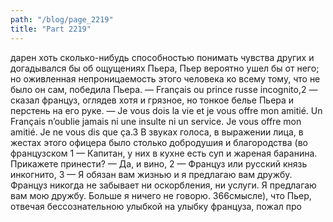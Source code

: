 ```yaml
---
path: "/blog/page_2219"
title: "Part 2219"
---
```


дарен хоть сколько-нибудь способностью понимать чувства других и догадывался бы об ощущениях Пьера, Пьер вероятно ушел бы от него; но оживленная непроницаемость этого человека ко всему тому, что не было он сам, победила Пьера.
— Français ou prince russe incognito,2 — сказал француз, оглядев хотя и грязное, но тонкое белье Пьера и перстень на его руке. — Je vous dois la vie et je vous offre mon amitié. Un Français n’oublie jamais ni une insulte ni un service. Je vous offre mon amitié. Je ne vous dis que ça.3
В звуках голоса, в выражении лица, в жестах этого офицера было столько добродушия и благородства (во французском 1 — Капитан, у них в кухне есть суп и жареная баранина. Прикажете принести?
— Да, и вино,
2 — Француз или русский князь инкогнито,
3 — Я обязан вам жизнью и я предлагаю вам дружбу. Француз никогда не забывает ни оскорбления, ни услуги. Я предлагаю вам мою дружбу. Больше я ничего не говорю.
366смыcле), что Пьер, отвечая бессознательною улыбкой на улыбку француза, пожал про

